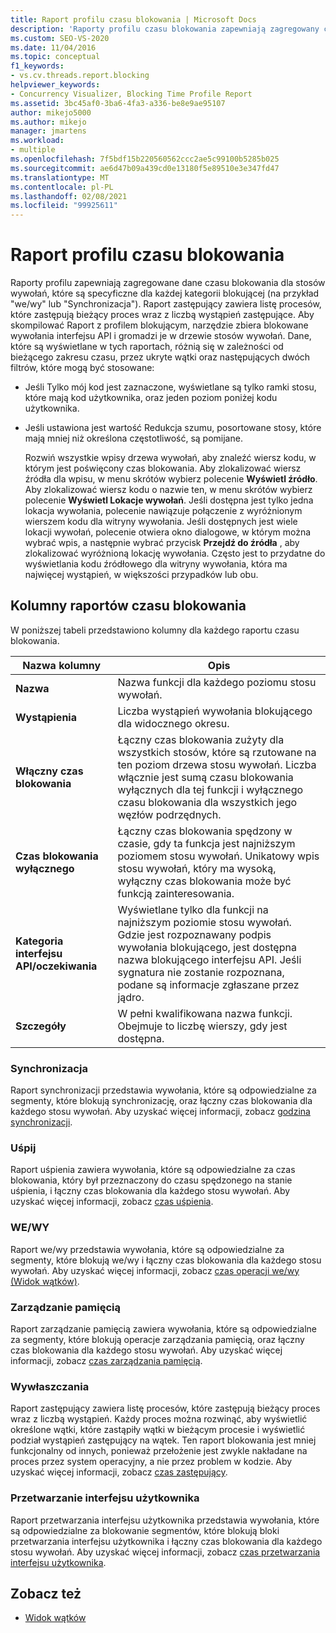 ```yaml
---
title: Raport profilu czasu blokowania | Microsoft Docs
description: 'Raporty profilu czasu blokowania zapewniają zagregowany czas blokowania danych. Istnieje sześć typów raportów: synchronizacja, uśpienie, we/wy, pamięć, zastępujące i interfejs użytkownika.'
ms.custom: SEO-VS-2020
ms.date: 11/04/2016
ms.topic: conceptual
f1_keywords:
- vs.cv.threads.report.blocking
helpviewer_keywords:
- Concurrency Visualizer, Blocking Time Profile Report
ms.assetid: 3bc45af0-3ba6-4fa3-a336-be8e9ae95107
author: mikejo5000
ms.author: mikejo
manager: jmartens
ms.workload:
- multiple
ms.openlocfilehash: 7f5bdf15b220560562ccc2ae5c99100b5285b025
ms.sourcegitcommit: ae6d47b09a439cd0e13180f5e89510e3e347fd47
ms.translationtype: MT
ms.contentlocale: pl-PL
ms.lasthandoff: 02/08/2021
ms.locfileid: "99925611"
---
```

# <a name="blocking-time-profile-report"></a>Raport profilu czasu blokowania
Raporty profilu zapewniają zagregowane dane czasu blokowania dla stosów wywołań, które są specyficzne dla każdej kategorii blokującej (na przykład "we/wy" lub "Synchronizacja"). Raport zastępujący zawiera listę procesów, które zastępują bieżący proces wraz z liczbą wystąpień zastępujące. Aby skompilować Raport z profilem blokującym, narzędzie zbiera blokowane wywołania interfejsu API i gromadzi je w drzewie stosów wywołań. Dane, które są wyświetlane w tych raportach, różnią się w zależności od bieżącego zakresu czasu, przez ukryte wątki oraz następujących dwóch filtrów, które mogą być stosowane:

- Jeśli Tylko mój kod jest zaznaczone, wyświetlane są tylko ramki stosu, które mają kod użytkownika, oraz jeden poziom poniżej kodu użytkownika.

- Jeśli ustawiona jest wartość Redukcja szumu, posortowane stosy, które mają mniej niż określona częstotliwość, są pomijane.

  Rozwiń wszystkie wpisy drzewa wywołań, aby znaleźć wiersz kodu, w którym jest poświęcony czas blokowania. Aby zlokalizować wiersz źródła dla wpisu, w menu skrótów wybierz polecenie **Wyświetl źródło**. Aby zlokalizować wiersz kodu o nazwie ten, w menu skrótów wybierz polecenie **Wyświetl Lokacje wywołań**. Jeśli dostępna jest tylko jedna lokacja wywołania, polecenie nawiązuje połączenie z wyróżnionym wierszem kodu dla witryny wywołania. Jeśli dostępnych jest wiele lokacji wywołań, polecenie otwiera okno dialogowe, w którym można wybrać wpis, a następnie wybrać przycisk **Przejdź do źródła** , aby zlokalizować wyróżnioną lokację wywołania. Często jest to przydatne do wyświetlania kodu źródłowego dla witryny wywołania, która ma najwięcej wystąpień, w większości przypadków lub obu.

## <a name="blocking-time-report-columns"></a>Kolumny raportów czasu blokowania
 W poniższej tabeli przedstawiono kolumny dla każdego raportu czasu blokowania.

|Nazwa kolumny|Opis|
|-----------------|-----------------|
|**Nazwa**|Nazwa funkcji dla każdego poziomu stosu wywołań.|
|**Wystąpienia**|Liczba wystąpień wywołania blokującego dla widocznego okresu.|
|**Włączny czas blokowania**|Łączny czas blokowania zużyty dla wszystkich stosów, które są rzutowane na ten poziom drzewa stosu wywołań. Liczba włącznie jest sumą czasu blokowania wyłącznych dla tej funkcji i wyłącznego czasu blokowania dla wszystkich jego węzłów podrzędnych.|
|**Czas blokowania wyłącznego**|Łączny czas blokowania spędzony w czasie, gdy ta funkcja jest najniższym poziomem stosu wywołań. Unikatowy wpis stosu wywołań, który ma wysoką, wyłączny czas blokowania może być funkcją zainteresowania.|
|**Kategoria interfejsu API/oczekiwania**|Wyświetlane tylko dla funkcji na najniższym poziomie stosu wywołań. Gdzie jest rozpoznawany podpis wywołania blokującego, jest dostępna nazwa blokującego interfejsu API. Jeśli sygnatura nie zostanie rozpoznana, podane są informacje zgłaszane przez jądro.|
|**Szczegóły**|W pełni kwalifikowana nazwa funkcji. Obejmuje to liczbę wierszy, gdy jest dostępna.|

### <a name="synchronization"></a>Synchronizacja
 Raport synchronizacji przedstawia wywołania, które są odpowiedzialne za segmenty, które blokują synchronizację, oraz łączny czas blokowania dla każdego stosu wywołań. Aby uzyskać więcej informacji, zobacz [godzina synchronizacji](../profiling/synchronization-time.md).

### <a name="sleep"></a>Uśpij
 Raport uśpienia zawiera wywołania, które są odpowiedzialne za czas blokowania, który był przeznaczony do czasu spędzonego na stanie uśpienia, i łączny czas blokowania dla każdego stosu wywołań. Aby uzyskać więcej informacji, zobacz [czas uśpienia](../profiling/sleep-time.md).

### <a name="io"></a>WE/WY
 Raport we/wy przedstawia wywołania, które są odpowiedzialne za segmenty, które blokują we/wy i łączny czas blokowania dla każdego stosu wywołań. Aby uzyskać więcej informacji, zobacz [czas operacji we/wy (Widok wątków)](../profiling/i-o-time-threads-view.md).

### <a name="memory-management"></a>Zarządzanie pamięcią
 Raport zarządzanie pamięcią zawiera wywołania, które są odpowiedzialne za segmenty, które blokują operacje zarządzania pamięcią, oraz łączny czas blokowania dla każdego stosu wywołań. Aby uzyskać więcej informacji, zobacz [czas zarządzania pamięcią](../profiling/memory-management-time.md).

### <a name="preemption"></a>Wywłaszczania
 Raport zastępujący zawiera listę procesów, które zastępują bieżący proces wraz z liczbą wystąpień.  Każdy proces można rozwinąć, aby wyświetlić określone wątki, które zastąpiły wątki w bieżącym procesie i wyświetlić podział wystąpień zastępujący na wątek. Ten raport blokowania jest mniej funkcjonalny od innych, ponieważ przełożenie jest zwykle nakładane na proces przez system operacyjny, a nie przez problem w kodzie. Aby uzyskać więcej informacji, zobacz [czas zastępujący](../profiling/preemption-time.md).

### <a name="ui-processing"></a>Przetwarzanie interfejsu użytkownika
 Raport przetwarzania interfejsu użytkownika przedstawia wywołania, które są odpowiedzialne za blokowanie segmentów, które blokują bloki przetwarzania interfejsu użytkownika i łączny czas blokowania dla każdego stosu wywołań. Aby uzyskać więcej informacji, zobacz [czas przetwarzania interfejsu użytkownika](../profiling/ui-processing-time.md).

## <a name="see-also"></a>Zobacz też
- [Widok wątków](../profiling/threads-view-parallel-performance.md)